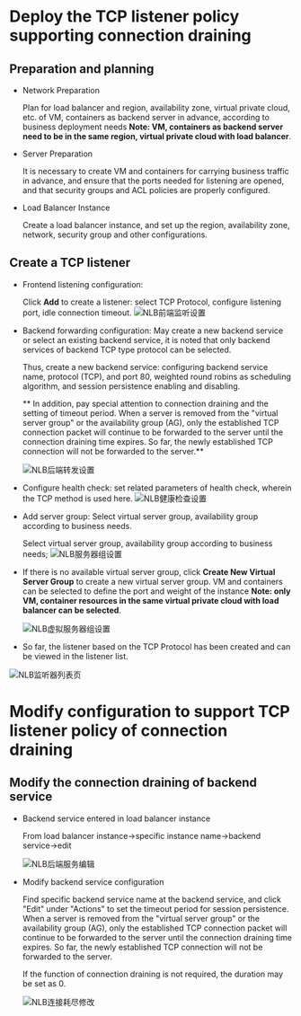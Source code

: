 # Deploy the TCP listener policy supporting connection draining

## Preparation and planning

- Network Preparation

  Plan for load balancer and region, availability zone, virtual private cloud, etc. of VM, containers as backend server in advance, according to business deployment needs **Note: VM, containers as backend server need to be in the same region, virtual private cloud with load balancer**.

- Server Preparation

  It is necessary to create VM and containers for carrying business traffic in advance, and ensure that the ports needed for listening are opened, and that security groups and ACL policies are properly configured.

- Load Balancer Instance

  Create a load balancer instance, and set up the region, availability zone, network, security group and other configurations.

## Create a TCP listener

- Frontend listening configuration:
	
  Click **Add** to create a listener: select TCP Protocol, configure listening port, idle connection timeout.
  ![NLB前端监听设置](../../../../image/Networking/NLB/NLB-022.png)

- Backend forwarding configuration: May create a new backend service or select an existing backend service, it is noted that only backend services of backend TCP type protocol can be selected.
  
  Thus, create a new backend service: configuring backend service name, protocol (TCP), and port 80, weighted round robins as scheduling algorithm, and session persistence enabling and disabling.
  
  ** In addition, pay special attention to connection draining and the setting of timeout period. When a server is removed from the "virtual server group" or the availability group (AG), only the established TCP connection packet will continue to be forwarded to the server until the connection draining time expires. So far, the newly established TCP connection will not be forwarded to the server.**
  
  ![NLB后端转发设置](../../../../image/Networking/NLB/NLB-023.png)

- Configure health check: set related parameters of health check, wherein the TCP method is used here.
 ![NLB健康检查设置](../../../../image/Networking/NLB/NLB-029.png)

- Add server group: Select virtual server group, availability group according to business needs.
   
   Select virtual server group, availability group according to business needs;
  ![NLB服务器组设置](../../../../image/Networking/NLB/NLB-030.png)

- If there is no available virtual server group, click **Create New Virtual Server Group** to create a new virtual server group. VM and containers can be selected to define the port and weight of the instance **Note: only VM, container resources in the same virtual private cloud with load balancer can be selected**.
  
   ![NLB虚拟服务器组设置](../../../../image/Networking/NLB/NLB-079.png)

- So far, the listener based on the TCP Protocol has been created and can be viewed in the listener list.

![NLB监听器列表页](../../../../image/Networking/NLB/NLB-057.png)

# Modify configuration to support TCP listener policy of connection draining

## Modify the connection draining of backend service

- Backend service entered in load balancer instance
  
  From load balancer instance->specific instance name->backend service->edit
  
  ![NLB后端服务编辑](../../../../image/Networking/NLB/NLB-BackEditEntrance.png)

- Modify backend service configuration
  
  Find specific backend service name at the backend service, and click "Edit" under "Actions" to set the timeout period for session persistence. When a server is removed from the "virtual server group" or the availability group (AG), only the established TCP connection packet will continue to be forwarded to the server until the connection draining time expires. So far, the newly established TCP connection will not be forwarded to the server.
  
  If the function of connection draining is not required, the duration may be set as 0.
  
  ![NLB连接耗尽修改](../../../../image/Networking/NLB/NLB-BackConnection.png)
